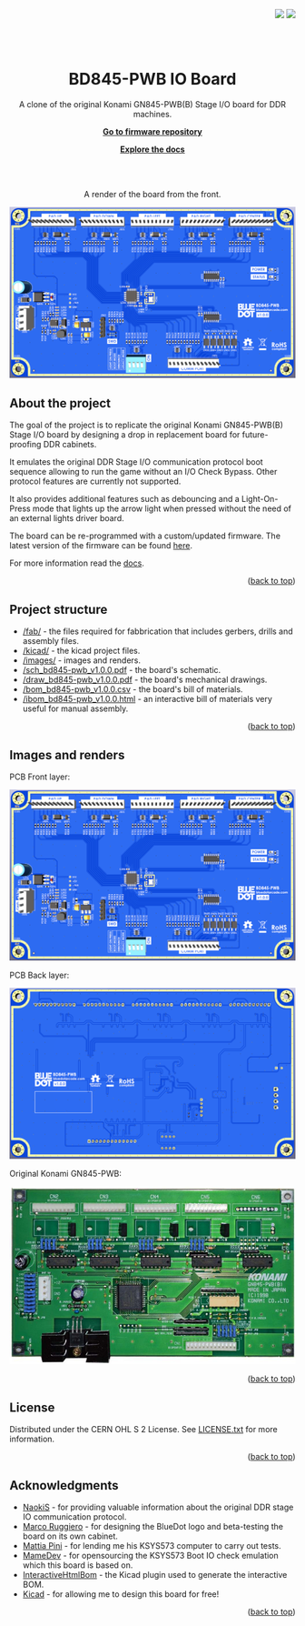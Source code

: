 <p align="right">
    <a name="readme-top"></a>
    <a href="/LICENSE.txt"><img src="https://img.shields.io/badge/license-CERN OHL S 2-green" /></a> <a href=""><img src="https://img.shields.io/badge/version-1.0.0-green" /></a> 
</p>
<br><br>
<p align="center">
    <h1 align="center">BD845-PWB IO Board</h1>
    <p align="center">A clone of the original Konami GN845-PWB(B) Stage I/O board for DDR machines.</p>
    <p align="center"><strong><a href="https://github.com/bluedot-arcade/bd845-pwb-firmware">Go to firmware repository</a></strong></p>
    <p align="center"><strong><a href="https://docs.bluedotarcade.com/boards/bd845-pwb">Explore the docs</a></strong></p>
    <br><br>
</p>

<p align="center">A render of the board from the front.</p>

![BD845-PWB Front](images/bd845-pwb-front.png?raw=true)

## About the project

The goal of the project is to replicate the original Konami GN845-PWB(B) Stage I/O board by designing a drop in replacement board for future-proofing DDR cabinets.

It emulates the original DDR Stage I/O communication protocol boot sequence allowing to run the game without an I/O Check Bypass. Other protocol features are currently not supported.

It also provides additional features such as debouncing and a Light-On-Press mode that lights up the arrow light when pressed without the need of an external lights driver board.

The board can be re-programmed with a custom/updated firmware. The latest version of the firmware can be found [here](https://github.com/bluedot-arcade/bd845-pwb-firmware).

For more information read the [docs](https://docs.bluedotarcade.com/boards/bd845-pwb).

<p align="right">(<a href="#readme-top">back to top</a>)</p>

## Project structure

* [/fab/](/fab/) - the files required for fabbrication that includes gerbers, drills and assembly files.
* [/kicad/](/kicad/) -  the kicad project files.
* [/images/](/images/) - images and renders.
* [/sch_bd845-pwb_v1.0.0.pdf](/sch_bd845-pwb_v1.0.0.pdf) - the board's schematic.
* [/draw_bd845-pwb_v1.0.0.pdf](/draw_bd845-pwb_v1.0.0.pdf) - the board's mechanical drawings.
* [/bom_bd845-pwb_v1.0.0.csv](/bom_bd845-pwb_v1.0.0.csv) - the board's bill of materials.
* [/ibom_bd845-pwb_v1.0.0.html](/ibom_bd845-pwb_v1.0.0.html) - an interactive bill of materials very useful for manual assembly.

<p align="right">(<a href="#readme-top">back to top</a>)</p>

## Images and renders

PCB Front layer:

![BD845-PWB Front](images/bd845-pwb-front.png?raw=true)

PCB Back layer:

![BD845-PWB Back](images/bd845-pwb-back.png?raw=true)

Original Konami GN845-PWB:

![GN845-PWB Front](images/konami-gn845-pwb-front.jpg?raw=true)

<p align="right">(<a href="#readme-top">back to top</a>)</p>

## License

Distributed under the CERN OHL S 2 License. See [LICENSE.txt] for more information.

<p align="right">(<a href="#readme-top">back to top</a>)</p>

## Acknowledgments

* [NaokiS] - for providing valuable information about the original DDR stage IO communication protocol.
* [Marco Ruggiero] - for designing the BlueDot logo and beta-testing the board on its own cabinet.
* [Mattia Pini] - for lending me his KSYS573 computer to carry out tests.
* [MameDev] - for opensourcing the KSYS573 Boot IO check emulation which this board is based on.
* [InteractiveHtmlBom] - the Kicad plugin used to generate the interactive BOM.
* [Kicad] - for allowing me to design this board for free!

<p align="right">(<a href="#readme-top">back to top</a>)</p>


[NaokiS]: http://nsaito.co.uk/
[Marco Ruggiero]: https://www.instagram.com/ruggiero.design/
[Mattia Pini]: https://github.com/martirius
[MameDev]: https://github.com/mamedev/mame/blob/master/src/mame/konami/ksys573.cpp
[InteractiveHtmlBom]: https://github.com/openscopeproject/InteractiveHtmlBom
[Kicad]: https://www.kicad.org/
[LICENSE.txt]: /LICENSE.txtschematic